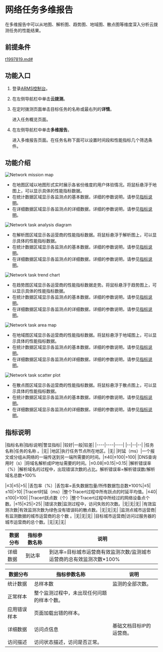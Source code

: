 # 网络任务多维报告

在多维报告中可以从地图、解析图、趋势图、地域图、散点图等维度深入分析云拨测任务的性能结果。

## 前提条件

[t1997819.md\#]()

## 功能入口

1.  登录[ARMS控制台](https://arms-intl.console.aliyun.com/)。
2.  在左侧导航栏中单击**云拨测**。
3.  在定时拨测页面单击目标任务的名称或最右列的**详情**。

    进入任务概览页面。

4.  在左侧导航栏中单击**多维报告**。

    进入多维报告页面。在任务名称下面可以设置时间段和性能指标几个筛选条件。


## 功能介绍



![Network mission map](https://static-aliyun-doc.oss-accelerate.aliyuncs.com/assets/img/zh-CN/1487945061/p182220.png)

-   在地图区域以地图形式实时展示各省份维度的用户体验情况。将鼠标悬浮于地图上，可以显示具体的性能指标数据。
-   在统计数据区域显示各监测点的基本数据，详细的参数说明，请参见[指标说明](#section_7yl_0t8_81a)。
-   在详细数据区域显示各监测点的详细数据，详细的参数说明，请参见[指标说明](#section_7yl_0t8_81a)。

![Network task analysis diagram](https://static-aliyun-doc.oss-accelerate.aliyuncs.com/assets/img/zh-CN/1487945061/p182226.png)

-   在解析图区域显示各运营商的性能指标数据。将鼠标悬浮于解析图上，可以显示具体的性能指标数据。
-   在统计数据区域显示各监测点的基本数据，详细的参数说明，请参见[指标说明](#section_7yl_0t8_81a)。
-   在详细数据区域显示各监测点的详细数据，详细的参数说明，请参见[指标说明](#section_7yl_0t8_81a)。

![Network task trend chart](https://static-aliyun-doc.oss-accelerate.aliyuncs.com/assets/img/zh-CN/1487945061/p182230.png)

-   在趋势图区域显示各运营商的性能指标数据走势。将鼠标悬浮于趋势图上，可以显示具体的性能指标数据。
-   在统计数据区域显示各监测点的基本数据，详细的参数说明，请参见[指标说明](#section_7yl_0t8_81a)。
-   在详细数据区域显示各监测点的详细数据，详细的参数说明，请参见[指标说明](#section_7yl_0t8_81a)。

![Network task area map](https://static-aliyun-doc.oss-accelerate.aliyuncs.com/assets/img/zh-CN/1487945061/p182236.png)

-   在地域图区域显示各运营商的性能指标数据。将鼠标悬浮于地域图上，可以显示具体的性能指标数据。
-   在统计数据区域显示各监测点的基本数据，详细的参数说明，请参见[指标说明](#section_7yl_0t8_81a)。
-   在详细数据区域显示各监测点的详细数据，详细的参数说明，请参见[指标说明](#section_7yl_0t8_81a)。

![Network task scatter plot](https://static-aliyun-doc.oss-accelerate.aliyuncs.com/assets/img/zh-CN/1487945061/p182237.png)

-   在散点图区域显示各运营商的性能指标数据。将鼠标悬浮于散点图上，可以显示具体的性能指标数据。
-   在统计数据区域显示各监测点的基本数据，详细的参数说明，请参见[指标说明](#section_7yl_0t8_81a)。
-   在详细数据区域显示各监测点的详细数据，详细的参数说明，请参见[指标说明](#section_7yl_0t8_81a)。

## 指标说明

|指标名称|指标说明|警显指标|
|较好|一般|较差|
|----|----|----|
|--|--|--|
|任务名称|任务的名称 。|无|
|地区|执行任务节点所在地区。|无|
|时延（ms）|一个报文或分组从网络的一端传送到另一端所需要的时间。|≤40|≤100|\>100|
|DNS查询用时（s）|将域名解析成IP地址需要的时间。|≤0.08|≤0.15|\>0.15|
|解析错误率（%）|解析域名的过程中，出现错误次数的占比。解析错误率=解析错误数/解析域名总数\*100%

|≤3|≤5|\>5|
|丢包率（%）|丢包率=丢失数据包量/所传数据包总数\*100%|≤5|≤10|\>10|
|Tracert时延（ms）|整个Tracert过程中所有跃点的时延平均值。|≤40|≤100|\>100|
|Tracert跃点数（个）|整个Tracert过程中所经过的网络设备点个数。|≤15|≤25|\>25|
|错误次数|监测过程中，访问失败的次数。|无|无|无|
|有效监测次数|有效监测次数为绿色没有错误码的散点数。|无|无|无|
|监测点城市运营商|有监测数据的城市运营商的总个数 。|无|无|无|
|目标城市运营商|访问过服务器的城市运营商的总个数。|无|无|无|

|数据分布|指标参数名称|说明|
|----|------|--|
|详细数据|到达率|到达率=目标城市运营商有效监测次数/监测城市运营商的总有效监测次数\*100%|

|数据分布|指标参数名称|说明|
|----|------|--|
|统计数据|总样本数|监测的全部次数。|
|正常样本|整个监测过程中，未出现任何问题的样本个数。|
|应用错误样本|页面加载出错的样本。|
|详细数据|访问点信息|基础文档目标IP的运营商。|
|访问描述|访问状态描述，访问是否正常。|

